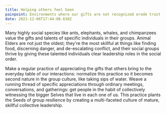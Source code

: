 ```yaml
---
title: Helping others feel Seen
painpoint: Environments where our gifts are not recognized erode trust
date: 2021-12-06T17:44:08.638Z
---
```

Many highly social species like ants, elephants, whales, and chimpanzees value the gifts and talents of specific individuals in their groups. Animal Elders are not just the oldest; they're the most skillful at things like finding food, discerning danger, and de-escalating conflict, and their social groups thrive by giving these talented individuals clear leadership roles in the social order. 

Make a regular practice of appreciating the gifts that others bring to the everyday table of our interactions: normalize this practice so it becomes second nature in the group culture, like taking sips of water. Weave a running thread of specific appreciations through ordinary meetings, conversations, and gatherings: get people in the habit of collectively witnessing the bigger Selves that live in each one of us. This practice plants the Seeds of group resilience by creating a multi-faceted culture of mature, skillful collective leadership.